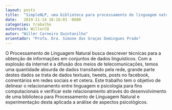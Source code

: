 ```yaml
---
layout: posts
title:  "SimpleNLP, uma biblioteca para processamento de linguagem natural, aplicada a análise de características psicológicas"
date:   2019-11-14 16:16:01 -0600
categories: trabalho
autornick: WillerCQ
autor: "Willer Carneiro Quintanilha"
orientador: "Profa. Dra. Simone das Graças Domingues Prado"
---
```

O Processamento de Linguagem Natural busca descrever técnicas para a obtenção de informações em conjuntos de dados linguísticos. Com a explosão da internet e a difusão dos meios de telecomunicações, temos uma quantidade absurda de dados transitando pela rede, grande parte destes dados se trata de dados textuais, tweets, posts no facebook, comentários em redes sociais e et cetera. Este trabalho tem o objetivo de delinear o relacionamento entre linguagem e psicologia para fins computacionais e verificar este relacionamento através do desenvolvimento de uma biblioteca para Processamento de Linguagem Natural e experimentação desta aplicada a análise de aspectos psicológicos.

